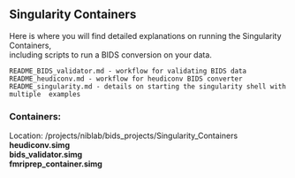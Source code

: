 ## Singularity Containers

Here is where you will find detailed explanations on running the Singularity Containers, \
including scripts to run a BIDS conversion on your data.

    README_BIDS_validator.md - workflow for validating BIDS data
    README_heudiconv.md - workflow for heudiconv BIDS converter 
    README_singularity.md - details on starting the singularity shell with multiple  examples


### Containers:
  Location: /projects/niblab/bids_projects/Singularity_Containers <br>
  <b>heudiconv.simg</b> <br>
  <b>bids_validator.simg</b> <br>
  <b>fmriprep_container.simg</b>
